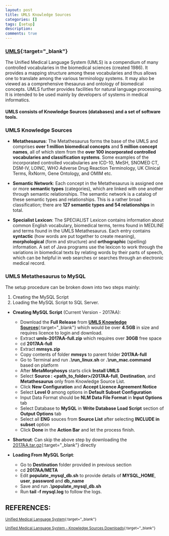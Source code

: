 ```yaml
---
layout: post
title: UMLS Knowledge Sources
categories: []
tags: [setup]
description:
comments: true
---
```


### [UMLS](https://en.wikipedia.org/wiki/Unified_Medical_Language_System){:target="_blank"}
The Unified Medical Language System (UMLS) is a compendium of many controlled vocabularies in the biomedical sciences (created 1986). It provides a mapping structure among these vocabularies and thus allows one to translate among the various terminology systems. It may also be viewed as a comprehensive thesaurus and ontology of biomedical concepts. UMLS further provides facilities for natural language processing. It is intended to be used mainly by developers of systems in medical informatics. 

#### **UMLS consists of Knowledge Sources (databases) and a set of software tools.**

### UMLS Knowledge Sources

* **Metathesaurus**: The Metathesaurus forms the base of the UMLS and comprises **over 1 million biomedical concepts** and **5 million concept names**, all of which stem from the **over 100 incorporated controlled vocabularies and classification systems**. Some examples of the incorporated controlled vocabularies are ICD-10, MeSH, SNOMED CT, DSM-IV, LOINC, WHO Adverse Drug Reaction Terminology, UK Clinical Terms, RxNorm, Gene Ontology, and OMIM etc.

* **Semantic Network**: Each concept in the Metathesaurus is assigned one or more **semantic types** (categories), which are linked with one another through semantic relationships. The semantic network is a catalog of these semantic types and relationships. This is a rather broad classification; there are **127 semantic types and 54 relationships** in total.

* **Specialist Lexicon**: The SPECIALIST Lexicon contains information about common English vocabulary, biomedical terms, terms found in MEDLINE and terms found in the UMLS Metathesaurus. Each entry contains **syntactic** (how words are put together to create meaning), **morphological** (form and structure) and **orthographic** (spelling) information. A set of Java programs use the lexicon to work through the variations in biomedical texts by relating words by their parts of speech, which can be helpful in web searches or searches through an electronic medical record.

### UMLS Metathesaurus to MySQL

The setup procedure can be broken down into two steps mainly:

1. Creating the MySQL Script
2. Loading the MySQL Script to SQL Server.


* **Creating MySQL Script** (Current Version - 2017AA):
  * Download the **Full Release** from [**UMLS Knowledge Sources**](https://www.nlm.nih.gov/research/umls/licensedcontent/umlsknowledgesources.html){:target="_blank"} which would be over **4.5GB** in size and requires licence to login and download.
  * Extract **umls-2017AA-full.zip** which requires over **30GB** free space
  * cd **2017AA-full**
  * Extract **mmsys.zip**
  * Copy contents of folder **mmsys** to parent folder **2017AA-full**
  * Go to Terminal and run **.\\run\_linux.sh** or **.\\run\_mac.command** based on platform
  * After **MetaMorphosys** starts click **Install UMLS**
  * Select **Source : \<path_to_folder\>/2017AA-full**, **Destination**, and **Metathesaurus** only from Knowledge Source List.
  * Click **New Configuration** and **Accept Licence Agreement Notice**
  * Select **Level 0** among options in **Default Subset Configuration**
  * Input Data Format should be **NLM Data File Format** in **Input Options** tab
  * Select Database to **MySQL** in **Write Database Load Script** section of **Output Options** tab
  * Select all **ENG** souces from **Source List** after selecting **INCLUDE in subset** option
  * Click **Done** in the **Action Bar** and let the process finish.

* **Shortcut**: Can skip the above step by downloading the [2017AA.tar.gz](https://drive.google.com/open?id=0ByBfN7yJVa9qM3ZzeFNIWHhsVnc){:target="_blank"} directly

* **Loading From MySQL Script**:
  * Go to **Destination** folder provided in previous section
  * cd **2017AA/META**
  * Edit **populate\_mysql\_db.sh** to provide details of **MYSQL_HOME**, **user**, **password** and **db\_name**
  * Save and run **.\\populate\_mysql\_db.sh**
  * Run **tail -f mysql.log** to follow the logs.



## REFERENCES:

<small>[Unified Medical Language System](https://en.wikipedia.org/wiki/Unified_Medical_Language_System){:target="_blank"}</small>

<small>[Unified Medical Language System - Knowledge Sources Downloads](https://www.nlm.nih.gov/research/umls/licensedcontent/umlsknowledgesources.html){:target="_blank"}</small>